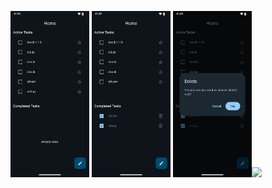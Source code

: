 <img src="/screenshoots/Screenshot_20240502_123916.png" width="25%"> <img src="/screenshoots/Screenshot_20240502_123943.png" width="25%"> <img src="/screenshoots/Screenshot_20240502_123957.png" width="25%"><image src="/screenshoots/Screenshot_20240502_124012.png" width="25%">
